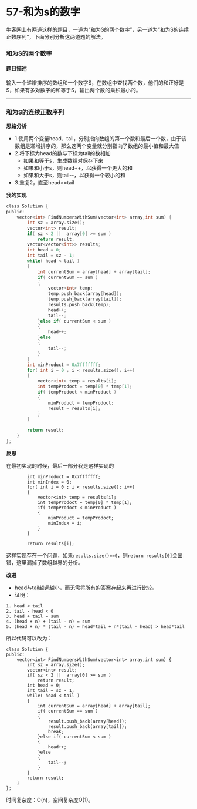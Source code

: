 # 57-和为s的数字

牛客网上有两道这样的题目，一道为“和为S的两个数字”，另一道为“和为S的连续正数序列”，下面分别分析这两道题的解法。

### 和为S的两个数字 

#### 题目描述

输入一个递增排序的数组和一个数字S，在数组中查找两个数，他们的和正好是S，如果有多对数字的和等于S，输出两个数的乘积最小的。

---

### 和为S的连续正数序列

**思路分析**

-	1.使用两个变量head、tail，分别指向数组的第一个数和最后一个数，由于该数组是递增排序的，那么这两个变量就分别指向了数组的最小值和最大值
-	2.将下标为head的数与下标为tail的数相加
	-	如果和等于s，生成数组对保存下来	
	-	如果和小于s，则head++，以获得一个更大的和
	-	如果和大于s，则tail--，以获得一个较小的和
-	3.重复2，直至head>=tail

**我的实现**

```c
class Solution {
public:
    vector<int> FindNumbersWithSum(vector<int> array,int sum) {
        int sz = array.size();
        vector<int> result;
        if( sz < 2 ||  array[0] >= sum )
            return result;
        vector<vector<int>> results;
        int head = 0;
        int tail = sz - 1;
        while( head < tail )
        {
            int currentSum = array[head] + array[tail];
            if( currentSum == sum )
            {
                vector<int> temp;
                temp.push_back(array[head]);
                temp.push_back(array[tail]);
                results.push_back(temp);
                head++;
                tail--;
            }else if( currentSum < sum )
            {
                head++;
            }else
            {
                tail--;
            }
        }
        int minProduct = 0x7fffffff; 
        for( int i = 0 ; i < results.size(); i++)
        {
            vector<int> temp = results[i];
            int tempProdoct = temp[0] * temp[1];
            if( tempProdoct < minProduct )
            {
                minProduct = tempProdoct;
                result = results[i];
            }
        }
        
        return result;
    }
};
```


**反思**

在最初实现的时候，最后一部分我是这样实现的

```
		int minProduct = 0x7fffffff; 
		int minIndex = 0;
        for( int i = 0 ; i < results.size(); i++)
        {
            vector<int> temp = results[i];
            int tempProdoct = temp[0] * temp[1];
            if( tempProdoct < minProduct )
            {
                minProduct = tempProdoct;
                minIndex = i;
            }
        }
        
        return results[i];
```

这样实现存在一个问题，如果`results.size()==0`，则`return results[0]`会出错，这里漏掉了数组越界的分析。

**改进**

-	head与tail越远越小，而无需将所有的答案存起来再进行比较。
-	证明：

```
1. head < tail
2. tail - head < 0
3. head + tail = sum
4. (head + n) + (tail - n) = sum
5. (head + n) * (tail - n) = head*tail + n*(tail - head) > head*tail
```

所以代码可以改为：

```
class Solution {
public:
    vector<int> FindNumbersWithSum(vector<int> array,int sum) {
        int sz = array.size();
        vector<int> result;
        if( sz < 2 ||  array[0] >= sum )
            return result;
        int head = 0;
        int tail = sz - 1;
        while( head < tail )
        {
            int currentSum = array[head] + array[tail];
            if( currentSum == sum )
            {
                result.push_back(array[head]);
                result.push_back(array[tail]);
                break;
            }else if( currentSum < sum )
            {
                head++;
            }else
            {
                tail--;
            }
        }
        return result;
    }
};
```

时间复杂度：O(n)，空间复杂度O(1)。


